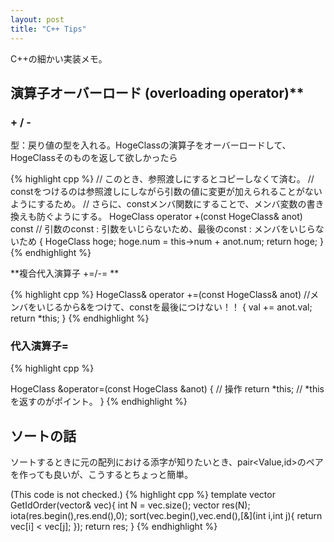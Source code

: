 ```yaml
---
layout: post
title: "C++ Tips"
---
```


C++の細かい実装メモ。

## 演算子オーバーロード (overloading operator)**

### + / -
型：戻り値の型を入れる。HogeClassの演算子をオーバーロードして、HogeClassそのものを返して欲しかったら

{% highlight cpp %}
// このとき、参照渡しにするとコピーしなくて済む。
// constをつけるのは参照渡しにしながら引数の値に変更が加えられることがないようにするため。
// さらに、constメンバ関数にすることで、メンバ変数の書き換えも防ぐようにする。
HogeClass operator +(const HogeClass& anot) const // 引数のconst : 引数をいじらないため、最後のconst : メンバをいじらないため
{
  HogeClass hoge;
  hoge.num = this->num + anot.num;
  return hoge;
}
{% endhighlight %}

**複合代入演算子 +=/-= **

{% highlight cpp %}
HogeClass& operator +=(const HogeClass& anot) //メンバをいじるから&をつけて、constを最後につけない！！
{
  val += anot.val;
  return *this;
}
{% endhighlight %}

### 代入演算子=

{% highlight cpp %}

HogeClass &operator=(const HogeClass &anot)
{
  // 操作
  return *this; // *thisを返すのがポイント。
}
{% endhighlight %}
## ソートの話

ソートするときに元の配列における添字が知りたいとき、pair<Value,id>のペアを作っても良いが、こうするとちょっと簡単。

(This code is not checked.)
{% highlight cpp %}
template<class T>
vector<int> GetIdOrder(vector<T>& vec){
  int N = vec.size();
  vector<int> res(N);
  iota(res.begin(),res.end(),0);
  sort(vec.begin(),vec.end(),[&](int i,int j){
    return vec[i] < vec[j];
  });
  return res;
}
{% endhighlight %}
